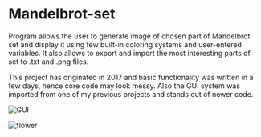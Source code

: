 # Mandelbrot-set
Program allows the user to generate image of chosen part of Mandelbrot set and display it using few built-in coloring systems and user-entered variables. It also allows to export and import the most interesting parts of set to .txt and .png files.

This project has originated in 2017 and basic functionality was written in a few days, hence core code may look messy. Also the GUI system was imported from one of my previous projects and stands out of newer code.

![GUI](https://user-images.githubusercontent.com/44038381/46765937-c4206c80-cce0-11e8-8ccb-53b054070c8c.PNG)

![flower](https://user-images.githubusercontent.com/44038381/46765799-452b3400-cce0-11e8-884b-a9e4c0f96566.png)
